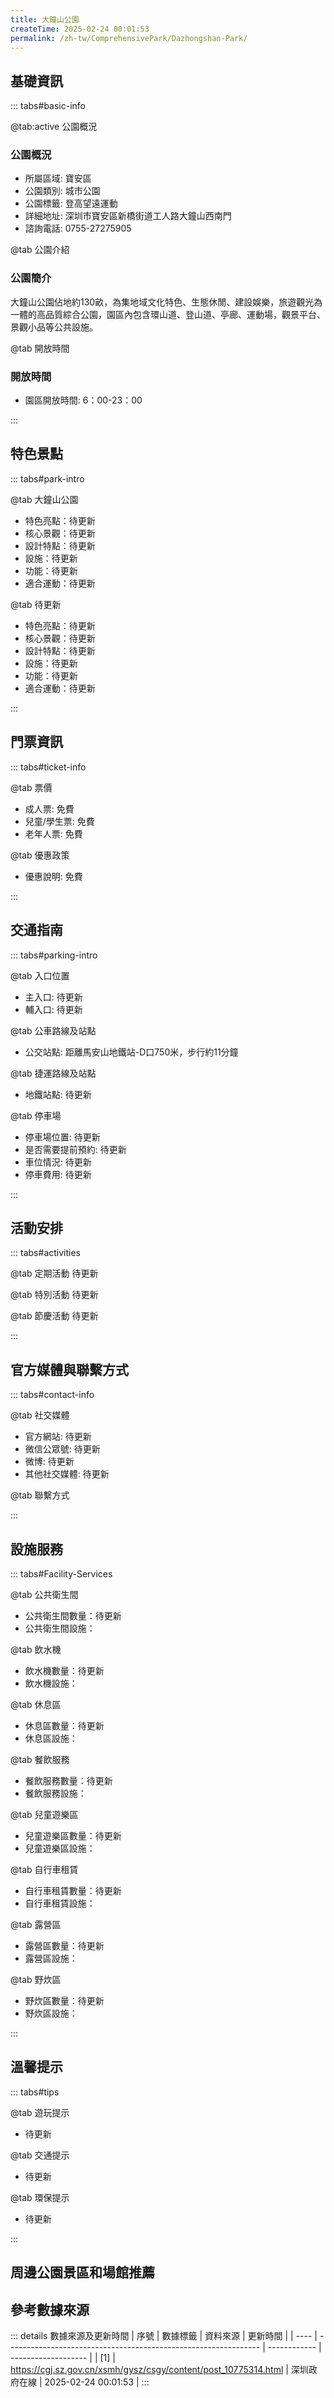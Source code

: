 ```yaml
---
title: 大鐘山公園
createTime: 2025-02-24 00:01:53
permalink: /zh-tw/ComprehensivePark/Dazhongshan-Park/
---
```



<script setup>
import ImageSwiper from '/.vuepress/theme/components/ImageSwiper.vue'
// 轮播图数据
const swiperItems = [
    {
                link: 'https://cgj.sz.gov.cn/img/4/4005/4005977/10775314.jpg',
                title: '大鐘山公園',
                description: '',
                author: '深圳政府在線',
                date: '2025/02/25'
                },
  {
                link: 'https://cgj.sz.gov.cn/img/4/4005/4005977/10775314.jpg',
                title: '大鐘山公園',
                description: '',
                author: '深圳政府在線',
                date: '2025/02/25'
                }
]
// 配置项
const swiperConfig = {
  height: 500,
  showInfo: true
}
</script>
<!-- 轮播图组件 -->
<ImageSwiper :items="swiperItems" :config="swiperConfig" />



## 基礎資訊

::: tabs#basic-info

@tab:active 公園概況
### 公園概況
- 所屬區域: 寶安區
- 公園類別: 城市公園
- 公園標籤: 登高望遠運動
- 詳細地址: 深圳市寶安區新橋街道工人路大鐘山西南門
- 諮詢電話: 0755-27275905

@tab 公園介紹
### 公園簡介
 大鐘山公園佔地約130畝，為集地域文化特色、生態休閒、建設娛樂，旅遊觀光為一體的高品質綜合公園，園區內包含環山道、登山道、亭廊、運動場，觀景平台、景觀小品等公共設施。


@tab 開放時間
### 開放時間
- 園區開放時間: 6：00-23：00

:::

## 特色景點

::: tabs#park-intro

@tab 大鐘山公園
<ImageCard
image="https://cgj.sz.gov.cn/images/index20230710_1.png"
    title="大鐘山公園"
    description="公園牌樓、大鐘山雕像、亭廊、寶塔、觀景台、萬景樂居圖。"
    date=""
    author="深圳政府在線"
/>


- 特色亮點：待更新
- 核心景觀：待更新
- 設計特點：待更新
- 設施：待更新
- 功能：待更新
- 適合運動：待更新

@tab 待更新
<ImageCard
image="https://cgj.sz.gov.cn/images/index20230710_1.png"
    title="大鐘山公園"
    description="公園牌樓、大鐘山雕像、亭廊、寶塔、觀景台、萬景樂居圖。"
    date=""
    author="深圳政府在線"
/>


- 特色亮點：待更新
- 核心景觀：待更新
- 設計特點：待更新
- 設施：待更新
- 功能：待更新
- 適合運動：待更新

:::

## 門票資訊

::: tabs#ticket-info

@tab 票價
- 成人票: 免費
- 兒童/學生票: 免費
- 老年人票: 免費

@tab 優惠政策
- 優惠說明: 免費

:::

## 交通指南

::: tabs#parking-intro

@tab 入口位置
- 主入口: 待更新
- 輔入口: 待更新

@tab 公車路線及站點
- 公交站點: 距離馬安山地鐵站-D口750米，步行約11分鐘

@tab 捷運路線及站點
- 地鐵站點: 待更新

@tab 停車場
- 停車場位置: 待更新
- 是否需要提前預約: 待更新
- 車位情況: 待更新
- 停車費用: 待更新

:::

## 活動安排

::: tabs#activities

@tab 定期活動
待更新

@tab 特別活動
待更新

@tab 節慶活動
待更新

:::

## 官方媒體與聯繫方式

::: tabs#contact-info

@tab 社交媒體
- 官方網站: 待更新
- 微信公眾號: 待更新
- 微博: 待更新
- 其他社交媒體: 待更新

@tab 聯繫方式

:::

## 設施服務

::: tabs#Facility-Services

@tab 公共衛生間
- 公共衛生間數量：待更新
- 公共衛生間設施：

@tab 飲水機
- 飲水機數量：待更新
- 飲水機設施：

@tab 休息區
- 休息區數量：待更新
- 休息區設施：

@tab 餐飲服務
- 餐飲服務數量：待更新
- 餐飲服務設施：

@tab 兒童遊樂區
- 兒童遊樂區數量：待更新
- 兒童遊樂區設施：

@tab 自行車租賃
- 自行車租賃數量：待更新
- 自行車租賃設施：

@tab 露營區
- 露營區數量：待更新
- 露營區設施：

@tab 野炊區
- 野炊區數量：待更新
- 野炊區設施：

:::

## 溫馨提示

::: tabs#tips

@tab 遊玩提示
- 待更新

@tab 交通提示
- 待更新

@tab 環保提示
- 待更新

:::

## 周邊公園景區和場館推薦

<CardGrid>
  <ImageCard
        image="https://cgj.sz.gov.cn/img/4/4005/4005978/10775317.jpg"
        title="坪地公園"
        description="公園簡介： 坪地公園位於深圳市龍崗區坪地街道振興路，總工程土地面積7.5公頃。工程開工時間：2017年10月12日，完工時間：2018年9月3日。坪地公園保留了原有的地質特點，建立登山道，健身道，為週邊居民提供了休閒娛樂，登高望遠的好去處。同時也是風景優美、環境宜人的人與自然和諧共生的社區公園，每年入園人次約1.6萬，"
        href="/zh-tw/ComprehensivePark/Pingdi-Park/"
        author="深圳政府在線"
        date="2025/01/02"
      />
      <ImageCard
        image="https://cgj.sz.gov.cn/img/4/4005/4005978/10775317.jpg"
        title="坪地公園"
        description="公園簡介： 坪地公園位於深圳市龍崗區坪地街道振興路，總工程土地面積7.5公頃。工程開工時間：2017年10月12日，完工時間：2018年9月3日。坪地公園保留了原有的地質特點，建立登山道，健身道，為週邊居民提供了休閒娛樂，登高望遠的好去處。同時也是風景優美、環境宜人的人與自然和諧共生的社區公園，每年入園人次約1.6萬，"
        href="/zh-tw/ComprehensivePark/Pingdi-Park/"
        author="深圳政府在線"
        date="2025/01/02"
      />
    </CardGrid>


## 參考數據來源

::: details 數據來源及更新時間
| 序號 | 數據標籤                                                        | 資料來源     | 更新時間            |
| ---- | --------------------------------------------------------------- | ------------ | ------------------- |
| [1]  | https://cgj.sz.gov.cn/xsmh/gysz/csgy/content/post_10775314.html | 深圳政府在線 | 2025-02-24 00:01:53 |
:::

